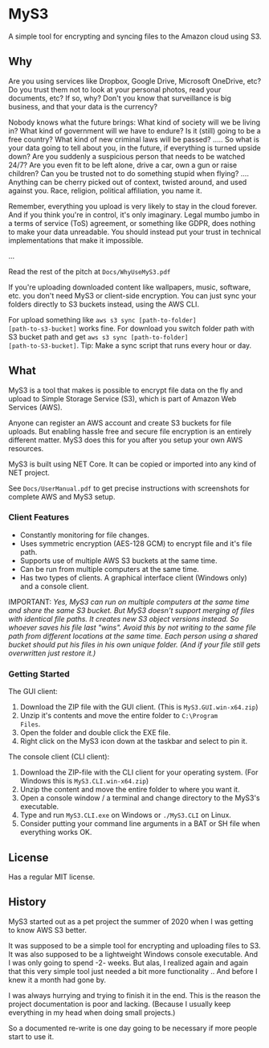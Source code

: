# MyS3

A simple tool for encrypting and syncing files to the Amazon cloud using S3.

## Why

Are you using services like Dropbox, Google Drive, Microsoft OneDrive, etc? Do you trust them not to look at your personal photos, read your documents, etc? If so, why? Don't you know that surveillance is big business, and that your data is the currency?

Nobody knows what the future brings: What kind of society will we be living in? What kind of government will we have to endure? Is it (still) going to be a free country? What kind of new criminal laws will be passed? ….. So what is your data going to tell about you, in the future, if everything is turned upside down? Are you suddenly a suspicious person that needs to be watched 24/7? Are you even fit to be left alone, drive a car, own a gun or raise children? Can you be trusted not to do something stupid when flying? …. Anything can be cherry picked out of context, twisted around, and used against you. Race, religion, political affiliation, you name it.

Remember, everything you upload is very likely to stay in the cloud forever. And if you think you're in control, it's only imaginary. Legal mumbo jumbo in a terms of service (ToS) agreement, or something like GDPR, does nothing to make your data unreadable. You should instead put your trust in technical implementations that make it impossible.

...

Read the rest of the pitch at <code>Docs/WhyUseMyS3.pdf</code>

If you're uploading downloaded content like wallpapers, music, software, etc. you don't need MyS3 or client-side encryption. You can just sync your folders directly to S3 buckets instead, using the AWS CLI.

For upload something like <code>aws s3 sync [path-to-folder] [path-to-s3-bucket]</code> works fine. For download you switch folder path with S3 bucket path and get <code>aws s3 sync [path-to-folder] [path-to-S3-bucket]</code>. Tip: Make a sync script that runs every hour or day.

## What

MyS3 is a tool that makes is possible to encrypt file data on the fly and upload to Simple Storage Service (S3), which is part of Amazon Web Services (AWS).

Anyone can register an AWS account and create S3 buckets for file uploads. But enabling hassle free and secure file encryption is an entirely different matter. MyS3 does this for you after you setup your own AWS resources.

MyS3 is built using NET Core. It can be copied or imported into any kind of NET project.

See <code>Docs/UserManual.pdf</code> to get precise instructions with screenshots for complete AWS and MyS3 setup.

### Client Features

- Constantly monitoring for file changes.
- Uses symmetric encryption (AES-128 GCM) to encrypt file and it's file path.
- Supports use of multiple AWS S3 buckets at the same time.
- Can be run from multiple computers at the same time.
- Has two types of clients. A graphical interface client (Windows only) and a console client.

IMPORTANT: *Yes, MyS3 can run on multiple computers at the same time and share the same S3 bucket. But MyS3 doesn't support merging of files with identical file paths. It creates new S3 object versions instead. So whoever saves his file last "wins". Avoid this by not writing to the same file path from different locations at the same time. Each person using a shared bucket should put his files in his own unique folder. (And if your file still gets overwritten just restore it.)*

### Getting Started

The GUI client:
1. Download the ZIP file with the GUI client. (This is <code>MyS3.GUI.win-x64.zip</code>)
2. Unzip it's contents and move the entire folder to <code>C:\Program Files</code>.
3. Open the folder and double click the EXE file.
4. Right click on the MyS3 icon down at the taskbar and select to pin it.

The console client (CLI client):
1. Download the ZIP-file with the CLI client for your operating system. (For Windows this is <code>MyS3.CLI.win-x64.zip</code>)
2. Unzip the content and move the entire folder to where you want it.
3. Open a console window / a terminal and change directory to the MyS3's executable.
4. Type and run <code>MyS3.CLI.exe</code> on Windows or <code>./MyS3.CLI</code> on Linux.
5. Consider putting your command line arguments in a BAT or SH file when everything works OK.

## License

Has a regular MIT license.

## History

MyS3 started out as a pet project the summer of 2020 when I was getting to know AWS S3 better.

It was supposed to be a simple tool for encrypting and uploading files to S3. It was also supposed to be a lightweight Windows console executable. And I was only going to spend -2- weeks. But alas, I realized again and again that this very simple tool just needed a bit more functionality .. And before I knew it a month had gone by.

I was always hurrying and trying to finish it in the end. This is the reason the project documentation is poor and lacking. (Because I usually keep everything in my head when doing small projects.)

So a documented re-write is one day going to be necessary if more people start to use it.
